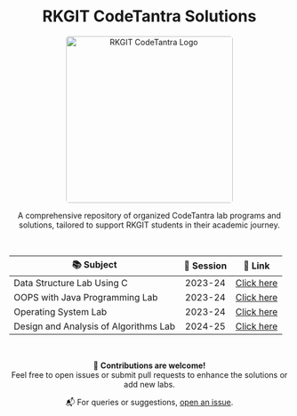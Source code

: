 <div align="center">

# RKGIT CodeTantra Solutions

<img src="https://user-images.githubusercontent.com/110342305/201940666-1012a318-063a-4173-a868-fd47eefdec06.png" alt="RKGIT CodeTantra Logo" width="300" style="border-radius:5px;"/>

<br>

A comprehensive repository of organized CodeTantra lab programs and solutions, tailored to support RKGIT students in their academic journey.

<!-- ![GitHub Repo stars](https://img.shields.io/github/stars/abhishek-kumar-21/rkgit-codetantra?style=for-the-badge&logo=github)
![GitHub forks](https://img.shields.io/github/forks/abhishek-kumar-21/rkgit-codetantra?style=for-the-badge&logo=github)
![GitHub issues](https://img.shields.io/github/issues/abhishek-kumar-21/rkgit-codetantra?style=for-the-badge&logo=github)
![GitHub pull requests](https://img.shields.io/github/issues-pr/abhishek-kumar-21/rkgit-codetantra?style=for-the-badge&logo=github) -->

<br>

| 📚 **Subject** | 📅 **Session** | 🔗 **Link** |
|---------------|:--------------:|----------------|
| Data Structure Lab Using C             |   2023-24  | [Click here](https://github.com/abhishek-kumar-21/rkgit-codetantra/tree/main/Data%20Structure%20Lab%20Using%20C)              |
| OOPS with Java Programming Lab         |   2023-24  | [Click here](https://github.com/abhishek-kumar-21/rkgit-codetantra/tree/main/OOPS%20with%20Java%20Programming)                |
| Operating System Lab                   |   2023-24  | [Click here](https://github.com/abhishek-kumar-21/rkgit-codetantra/tree/main/Operating%20System%20Lab)                        |
| Design and Analysis of Algorithms Lab  |   2024-25  | [Click here](https://github.com/abhishek-kumar-21/rkgit-codetantra/tree/main/Design%20and%20Analysis%20of%20Algorithms%20Lab) |

<br>

🙌 **Contributions are welcome!**  
Feel free to open issues or submit pull requests to enhance the solutions or add new labs.

📬 For queries or suggestions, [open an issue](https://github.com/abhishek-kumar-21/rkgit-codetantra/issues).

</div>
